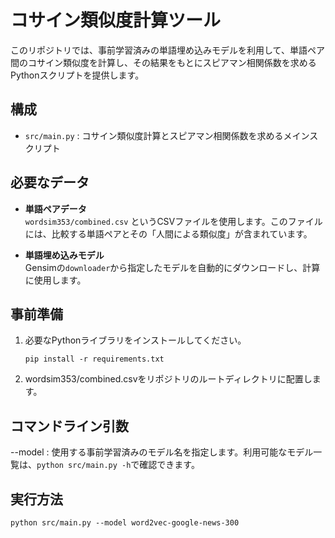 # コサイン類似度計算ツール

このリポジトリでは、事前学習済みの単語埋め込みモデルを利用して、単語ペア間のコサイン類似度を計算し、その結果をもとにスピアマン相関係数を求めるPythonスクリプトを提供します。

## 構成
- `src/main.py` : コサイン類似度計算とスピアマン相関係数を求めるメインスクリプト

## 必要なデータ
- **単語ペアデータ**  
  `wordsim353/combined.csv` というCSVファイルを使用します。このファイルには、比較する単語ペアとその「人間による類似度」が含まれています。
  
- **単語埋め込みモデル**  
  Gensimの`downloader`から指定したモデルを自動的にダウンロードし、計算に使用します。

## 事前準備
1. 必要なPythonライブラリをインストールしてください。  
   ```
   pip install -r requirements.txt
   ```
2. wordsim353/combined.csvをリポジトリのルートディレクトリに配置します。

## コマンドライン引数
--model : 使用する事前学習済みのモデル名を指定します。利用可能なモデル一覧は、`python src/main.py -h`で確認できます。

## 実行方法
```
python src/main.py --model word2vec-google-news-300
```
